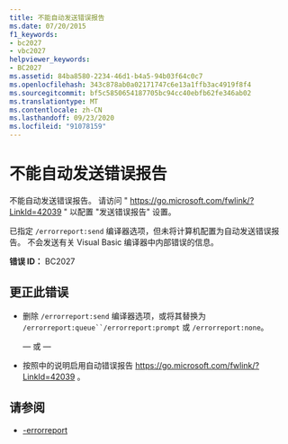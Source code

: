 ```yaml
---
title: 不能自动发送错误报告
ms.date: 07/20/2015
f1_keywords:
- bc2027
- vbc2027
helpviewer_keywords:
- BC2027
ms.assetid: 84ba8580-2234-46d1-b4a5-94b03f64c0c7
ms.openlocfilehash: 343c878ab0a02171747c6e13a1ffb3ac4919f8f4
ms.sourcegitcommit: bf5c5850654187705bc94cc40ebfb62fe346ab02
ms.translationtype: MT
ms.contentlocale: zh-CN
ms.lasthandoff: 09/23/2020
ms.locfileid: "91078159"
---
```

# <a name="cannot-send-error-report-automatically"></a>不能自动发送错误报告

不能自动发送错误报告。 请访问 " https://go.microsoft.com/fwlink/?LinkId=42039 " 以配置 "发送错误报告" 设置。  
  
 已指定 `/errorreport:send` 编译器选项，但未将计算机配置为自动发送错误报告。 不会发送有关 Visual Basic 编译器中内部错误的信息。  
  
 **错误 ID：** BC2027  
  
## <a name="to-correct-this-error"></a>更正此错误  
  
- 删除 `/errorreport:send` 编译器选项，或将其替换为 `/errorreport:queue``/errorreport:prompt` 或 `/errorreport:none`。  
  
     — 或 —  
  
- 按照中的说明启用自动错误报告 <https://go.microsoft.com/fwlink/?LinkId=42039> 。  
  
## <a name="see-also"></a>请参阅

- [-errorreport](../reference/command-line-compiler/errorreport.md)
